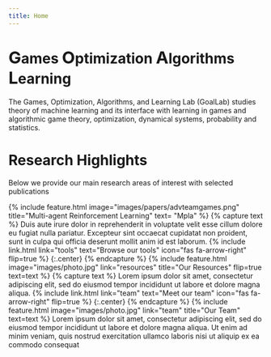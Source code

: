 ```yaml
---
title: Home
---
```


<h1> <span STYLE="font-size:25.0pt">G</span>ames <span STYLE="font-size:25.0pt">O</span>ptimization <span STYLE="font-size:25.0pt">A</span>lgorithms <span STYLE="font-size:25.0pt">L</span>earning </h1>

The Games, Optimization, Algorithms, and Learning Lab (GoalLab) studies theory of machine learning  and its interface with learning in games and algorithmic game theory, optimization, dynamical systems, probability and statistics.

# Research Highlights
Below we provide our main research areas of interest with selected publications


{%
  include feature.html
  image="images/papers/advteamgames.png"
  title="Multi-agent Reinforcement Learning"
  text= "Mpla"
%}
{% capture text %}
Duis aute irure dolor in reprehenderit in voluptate velit esse cillum dolore eu fugiat nulla pariatur.
Excepteur sint occaecat cupidatat non proident, sunt in culpa qui officia deserunt mollit anim id est laborum.
{%
  include link.html
  link="tools"
  text="Browse our tools"
  icon="fas fa-arrow-right"
  flip=true
%}
{:.center}
{% endcapture %}
{%
  include feature.html
  image="images/photo.jpg"
  link="resources"
  title="Our Resources"
  flip=true
  text=text
%}
{% capture text %}
Lorem ipsum dolor sit amet, consectetur adipiscing elit, sed do eiusmod tempor incididunt ut labore et dolore magna aliqua.
{%
  include link.html
  link="team"
  text="Meet our team"
  icon="fas fa-arrow-right"
  flip=true
%}
{:.center}
{% endcapture %}
{%
  include feature.html
  image="images/photo.jpg"
  link="team"
  title="Our Team"
  text=text
%}
Lorem ipsum dolor sit amet, consectetur adipiscing elit, sed do eiusmod tempor incididunt ut labore et dolore magna aliqua.
Ut enim ad minim veniam, quis nostrud exercitation ullamco laboris nisi ut aliquip ex ea commodo consequat

